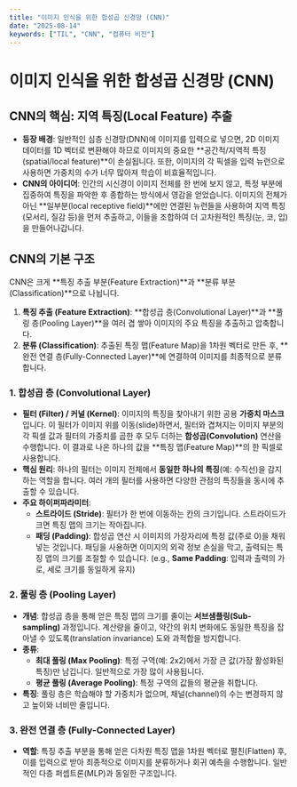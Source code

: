 ```yaml
---
title: "이미지 인식을 위한 합성곱 신경망 (CNN)"
date: "2025-08-14"
keywords: ["TIL", "CNN", "컴퓨터 비전"]
---
```


# 이미지 인식을 위한 합성곱 신경망 (CNN)

## CNN의 핵심: 지역 특징(Local Feature) 추출

- **등장 배경**: 일반적인 심층 신경망(DNN)에 이미지를 입력으로 넣으면, 2D 이미지 데이터를 1D 벡터로 변환해야 하므로 이미지의 중요한 **공간적/지역적 특징(spatial/local feature)**이 손실됩니다. 또한, 이미지의 각 픽셀을 입력 뉴런으로 사용하면 가중치의 수가 너무 많아져 학습이 비효율적입니다.
- **CNN의 아이디어**: 인간의 시신경이 이미지 전체를 한 번에 보지 않고, 특정 부분에 집중하여 특징을 파악한 후 종합하는 방식에서 영감을 얻었습니다. 이미지의 전체가 아닌 **일부분(local receptive field)**에만 연결된 뉴런들을 사용하여 지역 특징(모서리, 질감 등)을 먼저 추출하고, 이들을 조합하여 더 고차원적인 특징(눈, 코, 입)을 만들어나갑니다.

## CNN의 기본 구조

CNN은 크게 **특징 추출 부분(Feature Extraction)**과 **분류 부분(Classification)**으로 나뉩니다.

1.  **특징 추출 (Feature Extraction)**: **합성곱 층(Convolutional Layer)**과 **풀링 층(Pooling Layer)**을 여러 겹 쌓아 이미지의 주요 특징을 추출하고 압축합니다.
2.  **분류 (Classification)**: 추출된 특징 맵(Feature Map)을 1차원 벡터로 만든 후, **완전 연결 층(Fully-Connected Layer)**에 연결하여 이미지를 최종적으로 분류합니다.

### 1. 합성곱 층 (Convolutional Layer)

- **필터 (Filter) / 커널 (Kernel)**: 이미지의 특징을 찾아내기 위한 공용 **가중치 마스크**입니다. 이 필터가 이미지 위를 이동(slide)하면서, 필터와 겹쳐지는 이미지 부분의 각 픽셀 값과 필터의 가중치를 곱한 후 모두 더하는 **합성곱(Convolution)** 연산을 수행합니다. 이 결과로 나온 하나의 값을 **특징 맵(Feature Map)**의 한 픽셀로 사용합니다.
- **핵심 원리**: 하나의 필터는 이미지 전체에서 **동일한 하나의 특징**(예: 수직선)을 감지하는 역할을 합니다. 여러 개의 필터를 사용하면 다양한 관점의 특징들을 동시에 추출할 수 있습니다.
- **주요 하이퍼파라미터**:
  - **스트라이드 (Stride)**: 필터가 한 번에 이동하는 칸의 크기입니다. 스트라이드가 크면 특징 맵의 크기는 작아집니다.
  - **패딩 (Padding)**: 합성곱 연산 시 이미지의 가장자리에 특정 값(주로 0)을 채워 넣는 것입니다. 패딩을 사용하면 이미지의 외곽 정보 손실을 막고, 출력되는 특징 맵의 크기를 조절할 수 있습니다. (e.g., **Same Padding**: 입력과 출력의 가로, 세로 크기를 동일하게 유지)

### 2. 풀링 층 (Pooling Layer)

- **개념**: 합성곱 층을 통해 얻은 특징 맵의 크기를 줄이는 **서브샘플링(Sub-sampling)** 과정입니다. 계산량을 줄이고, 약간의 위치 변화에도 동일한 특징을 잡아낼 수 있도록(translation invariance) 도와 과적합을 방지합니다.
- **종류**:
  - **최대 풀링 (Max Pooling)**: 특정 구역(예: 2x2)에서 가장 큰 값(가장 활성화된 특징)만 남깁니다. 일반적으로 가장 많이 사용됩니다.
  - **평균 풀링 (Average Pooling)**: 특정 구역의 값들의 평균을 취합니다.
- **특징**: 풀링 층은 학습해야 할 가중치가 없으며, 채널(channel)의 수는 변경하지 않고 높이와 너비만 줄입니다.

### 3. 완전 연결 층 (Fully-Connected Layer)

- **역할**: 특징 추출 부분을 통해 얻은 다차원 특징 맵을 1차원 벡터로 펼친(Flatten) 후, 이를 입력으로 받아 최종적으로 이미지를 분류하거나 회귀 예측을 수행합니다. 일반적인 다층 퍼셉트론(MLP)과 동일한 구조입니다.
